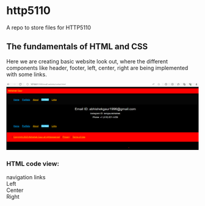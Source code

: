 # http5110
A repo to store files for HTTP5110

## The fundamentals of HTML and CSS

Here we are creating basic website look out, where the different components like header, footer, left, center, right are being implemented with some links.

![image of the small website File](./_ReadMe/SSsmallWebsite.png)
### HTML code view:
<div>
    <div>
        navigation links
    </div>
    <div> Left </div>
    <div> Center </div>
    <div> Right </div>
</div>